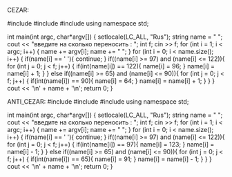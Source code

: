 CEZAR:

#include <iostream>
#include <cstring>
#include <string>
using namespace std;

int main(int argc, char*argv[]) {
  setlocale(LC_ALL, "Rus");
  string name = " ";
  cout << "введите на сколько переносить : ";
  int f;
  cin >> f;
  for (int i = 1; i < argc; i++) {
    name += argv[i];
    name += " ";
  }
  for (int i = 0; i < name.size(); i++) {
    if(name[i] == ' '){
      continue;
    }
    if((name[i] >= 97) and (name[i] <= 122)){
      for (int j = 0; j < f; j++) {
          if(int(name[i]) == 122){
            name[i] = 96;
          }
          name[i] = name[i] + 1;
      }
    }
    else if((name[i] >= 65) and (name[i] <= 90)){
      for (int j = 0; j < f; j++) {
          if(int(name[i]) == 90){
            name[i] = 64;
          }
          name[i] = name[i] + 1;
      }
    }
  }
  cout << '\n' + name + '\n';
  return 0;
}

ANTI_CEZAR:
#include <iostream>
#include <cstring>
#include <string>
using namespace std;

int main(int argc, char*argv[]) {
  setlocale(LC_ALL, "Rus");
  string name = " ";
  cout << "введите на сколько переносить : ";
  int f;
  cin >> f;
  for (int i = 1; i < argc; i++) {
    name += argv[i];
    name += " ";
  }
  for (int i = 0; i < name.size(); i++) {
    if(name[i] == ' '){
      continue;
    }
    if((name[i] >= 97) and (name[i] <= 122)){
      for (int j = 0; j < f; j++) {
          if(int(name[i]) == 97){
            name[i] = 123;
          }
          name[i] = name[i] - 1;
      }
    }
    else if((name[i] >= 65) and (name[i] <= 90)){
      for (int j = 0; j < f; j++) {
          if(int(name[i]) == 65){
            name[i] = 91;
          }
          name[i] = name[i] - 1;
      }
    }
  }
  cout << '\n' + name + '\n';
  return 0;
}
